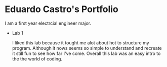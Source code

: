# Eduardo Castro's Portfolio 

I am a first year electrcial engineer major.

* Lab 1

   I liked this lab because it tought me alot about hot to structure my program. Although it nows seems so simple to understand and recreate it still fun to see how far I've come. Overall this lab was an easy intro to the the world of coding.

